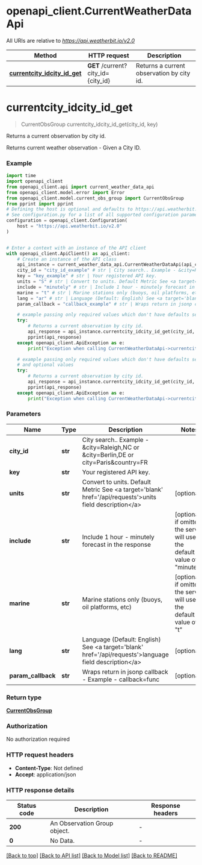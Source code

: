 # openapi_client.CurrentWeatherDataApi

All URIs are relative to *https://api.weatherbit.io/v2.0*

Method | HTTP request | Description
------------- | ------------- | -------------
[**currentcity_idcity_id_get**](CurrentWeatherDataApi.md#currentcity_idcity_id_get) | **GET** /current?city_id&#x3D;{city_id} | Returns a current observation by city id.


# **currentcity_idcity_id_get**
> CurrentObsGroup currentcity_idcity_id_get(city_id, key)

Returns a current observation by city id.

Returns current weather observation - Given a City ID. 

### Example

```python
import time
import openapi_client
from openapi_client.api import current_weather_data_api
from openapi_client.model.error import Error
from openapi_client.model.current_obs_group import CurrentObsGroup
from pprint import pprint
# Defining the host is optional and defaults to https://api.weatherbit.io/v2.0
# See configuration.py for a list of all supported configuration parameters.
configuration = openapi_client.Configuration(
    host = "https://api.weatherbit.io/v2.0"
)


# Enter a context with an instance of the API client
with openapi_client.ApiClient() as api_client:
    # Create an instance of the API class
    api_instance = current_weather_data_api.CurrentWeatherDataApi(api_client)
    city_id = "city_id_example" # str | City search.. Example - &city=Raleigh,NC or &city=Berlin,DE or city=Paris&country=FR
    key = "key_example" # str | Your registered API key.
    units = "S" # str | Convert to units. Default Metric See <a target='blank' href='/api/requests'>units field description</a> (optional)
    include = "minutely" # str | Include 1 hour - minutely forecast in the response (optional) if omitted the server will use the default value of "minutely"
    marine = "t" # str | Marine stations only (buoys, oil platforms, etc) (optional) if omitted the server will use the default value of "t"
    lang = "ar" # str | Language (Default: English) See <a target='blank' href='/api/requests'>language field description</a> (optional)
    param_callback = "callback_example" # str | Wraps return in jsonp callback - Example - callback=func (optional)

    # example passing only required values which don't have defaults set
    try:
        # Returns a current observation by city id.
        api_response = api_instance.currentcity_idcity_id_get(city_id, key)
        pprint(api_response)
    except openapi_client.ApiException as e:
        print("Exception when calling CurrentWeatherDataApi->currentcity_idcity_id_get: %s\n" % e)

    # example passing only required values which don't have defaults set
    # and optional values
    try:
        # Returns a current observation by city id.
        api_response = api_instance.currentcity_idcity_id_get(city_id, key, units=units, include=include, marine=marine, lang=lang, param_callback=param_callback)
        pprint(api_response)
    except openapi_client.ApiException as e:
        print("Exception when calling CurrentWeatherDataApi->currentcity_idcity_id_get: %s\n" % e)
```


### Parameters

Name | Type | Description  | Notes
------------- | ------------- | ------------- | -------------
 **city_id** | **str**| City search.. Example - &amp;city&#x3D;Raleigh,NC or &amp;city&#x3D;Berlin,DE or city&#x3D;Paris&amp;country&#x3D;FR |
 **key** | **str**| Your registered API key. |
 **units** | **str**| Convert to units. Default Metric See &lt;a target&#x3D;&#39;blank&#39; href&#x3D;&#39;/api/requests&#39;&gt;units field description&lt;/a&gt; | [optional]
 **include** | **str**| Include 1 hour - minutely forecast in the response | [optional] if omitted the server will use the default value of "minutely"
 **marine** | **str**| Marine stations only (buoys, oil platforms, etc) | [optional] if omitted the server will use the default value of "t"
 **lang** | **str**| Language (Default: English) See &lt;a target&#x3D;&#39;blank&#39; href&#x3D;&#39;/api/requests&#39;&gt;language field description&lt;/a&gt; | [optional]
 **param_callback** | **str**| Wraps return in jsonp callback - Example - callback&#x3D;func | [optional]

### Return type

[**CurrentObsGroup**](CurrentObsGroup.md)

### Authorization

No authorization required

### HTTP request headers

 - **Content-Type**: Not defined
 - **Accept**: application/json


### HTTP response details
| Status code | Description | Response headers |
|-------------|-------------|------------------|
**200** | An Observation Group object. |  -  |
**0** | No Data. |  -  |

[[Back to top]](#) [[Back to API list]](../README.md#documentation-for-api-endpoints) [[Back to Model list]](../README.md#documentation-for-models) [[Back to README]](../README.md)

